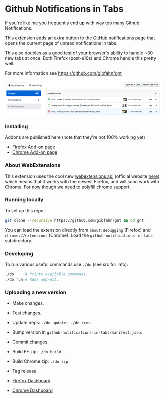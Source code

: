 # Github Notifications in Tabs

If you're like me you frequently end up with way too many Github Notifications.

This extension adds an extra button to the <a
href="https://github.com/notifications">GitHub notifications page</a> that opens
the current page of unread notifications in tabs.

This also doubles as a good test of your browser's ability to handle ~30 new
tabs at once. Both Firefox (post-e10s) and Chrome handle this pretty well.

For more information see https://github.com/gibfahn/gnt

![Screenshot](doc/img/screenshot.png)

### Installing

Addons are published here (note that they're not 100% working yet)

- [Firefox Add-on page][]
- [Chrome Add-on page][]

### About WebExtensions

This extension uses the cool new [webextensions api][] (official website
[here][browser extensions]), which means that it works with the newest Firefox,
and will soon work with Chrome. For now though we need to polyfill chrome
support.

### Running locally

To set up this repo:

```bash
git clone --recursive https://github.com/gibfahn/gnt && cd gnt
```

You can load the extension directly from `about:debugging` (Firefox) and
`chrome://extensions` (Chrome). Load the `github-notifications-in-tabs`
subdirectory.

### Developing

To run various useful commands use `./do` (see src for info):

```bash
./do     # Prints available commands.
./do run # Runs web-ext.
```

### Uploading a new version

- Make changes.
- Test changes.
- Update deps: `./do update; ./do icon`
- Bump version in `github-notifications-in-tabs/manifest.json`.
- Commit changes.
- Build FF zip: `./do build`
- Build Chrome zip: `./do zip`
- Tag release.

- [Firefox Dashboard][]
- [Chrome Dashboard][]

[Firefox Add-on page]: https://addons.mozilla.org/en-GB/firefox/addon/github-notifications-in-tabs/
[Chrome Add-on page]: https://chrome.google.com/webstore/detail/github-notifications-in-t/mcccfglfeaibmhkbnkgdkkhoakjdafdf
[webextensions api]: https://developer.mozilla.org/en-US/Add-ons/WebExtensions
[browser extensions]: https://browserext.github.io/browserext/
[Firefox Dashboard]: https://addons.mozilla.org/en-GB/developers/addon/github-notifications-in-tabs/
[Chrome Dashboard]: https://chrome.google.com/webstore/developer/dashboard
